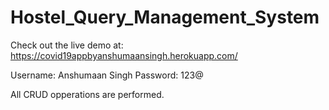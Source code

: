 # Hostel_Query_Management_System

Check out the live demo at:
https://covid19appbyanshumaansingh.herokuapp.com/

Username: Anshumaan Singh
Password: 123@

All CRUD opperations are performed.
